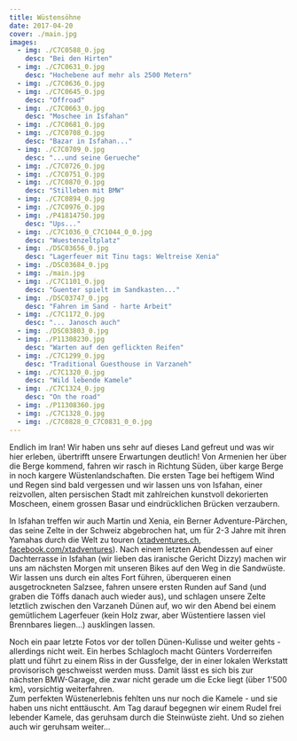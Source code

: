 ```yaml
---
title: Wüstensöhne
date: 2017-04-20
cover: ./main.jpg
images:
  - img: ./C7C0588_0.jpg
    desc: "Bei den Hirten"
  - img: ./C7C0631_0.jpg
    desc: "Hochebene auf mehr als 2500 Metern"
  - img: ./C7C0636_0.jpg
  - img: ./C7C0645_0.jpg
    desc: "Offroad"
  - img: ./C7C0663_0.jpg
    desc: "Moschee in Isfahan"
  - img: ./C7C0681_0.jpg
  - img: ./C7C0708_0.jpg
    desc: "Bazar in Isfahan..."
  - img: ./C7C0709_0.jpg
    desc: "...und seine Gerueche"
  - img: ./C7C0726_0.jpg
  - img: ./C7C0751_0.jpg
  - img: ./C7C0870_0.jpg
    desc: "Stilleben mit BMW"
  - img: ./C7C0894_0.jpg
  - img: ./C7C0976_0.jpg
  - img: ./P41814750.jpg
    desc: "Ups..."
  - img: ./C7C1036_0_C7C1044_0_0.jpg
    desc: "Wuestenzeltplatz"
  - img: ./DSC03656_0.jpg
    desc: "Lagerfeuer mit Tinu tags: Weltreise Xenia"
  - img: ./DSC03684_0.jpg
  - img: ./main.jpg
  - img: ./C7C1101_0.jpg
    desc: "Guenter spielt im Sandkasten..."
  - img: ./DSC03747_0.jpg
    desc: "Fahren im Sand - harte Arbeit"
  - img: ./C7C1172_0.jpg
    desc: "... Janosch auch"
  - img: ./DSC03803_0.jpg
  - img: ./P11308230.jpg
    desc: "Warten auf den geflickten Reifen"
  - img: ./C7C1299_0.jpg
    desc: "Traditional Guesthouse in Varzaneh"
  - img: ./C7C1320_0.jpg
    desc: "Wild lebende Kamele"
  - img: ./C7C1324_0.jpg
    desc: "On the road"
  - img: ./P11308360.jpg
  - img: ./C7C1328_0.jpg
  - img: ./C7C0828_0_C7C0831_0_0.jpg
---
```


Endlich im Iran! Wir haben uns sehr auf dieses Land gefreut und was wir hier erleben, übertrifft unsere Erwartungen deutlich! Von Armenien her über die Berge kommend, fahren wir rasch in Richtung Süden, über karge Berge in noch kargere Wüstenlandschaften. Die ersten Tage bei heftigem Wind und Regen sind bald vergessen und wir lassen uns von Isfahan, einer reizvollen, alten persischen Stadt mit zahlreichen kunstvoll dekorierten Moscheen, einem grossen Basar und eindrücklichen Brücken verzaubern. 

In Isfahan treffen wir auch Martin und Xenia, ein Berner Adventure-Pärchen, das seine Zelte in der Schweiz abgebrochen hat, um für 2-3 Jahre mit ihren Yamahas durch die Welt zu touren ([xtadventures.ch](http://xtadventures.ch), [facebook.com/xtadventures](https://facebook.com/xtadventures)). Nach einem letzten Abendessen auf einer Dachterrasse in Isfahan (wir lieben das iranische Gericht Dizzy) machen wir uns am nächsten Morgen mit unseren Bikes auf den Weg in die Sandwüste. Wir lassen uns durch ein altes Fort führen, überqueren einen ausgetrockneten Salzsee, fahren unsere ersten Runden auf Sand (und graben die Töffs danach auch wieder aus), und schlagen unsere Zelte letztlich zwischen den Varzaneh Dünen auf, wo wir den Abend bei einem gemütlichem Lagerfeuer (kein Holz zwar, aber Wüstentiere lassen viel Brennbares liegen...) ausklingen lassen. 

Noch ein paar letzte Fotos vor der tollen Dünen-Kulisse und weiter gehts - allerdings nicht weit. Ein herbes Schlagloch macht Günters Vorderreifen platt und führt zu einem Riss in der Gussfelge, der in einer lokalen Werkstatt provisorisch geschweisst werden muss. Damit lässt es sich bis zur nächsten BMW-Garage, die zwar nicht gerade um die Ecke liegt (über 1'500 km), vorsichtig weiterfahren.  
Zum perfekten Wüstenerlebnis fehlten uns nur noch die Kamele - und sie haben uns nicht enttäuscht. Am Tag darauf begegnen wir einem Rudel frei lebender Kamele, das geruhsam durch die Steinwüste zieht. Und so ziehen auch wir geruhsam weiter...